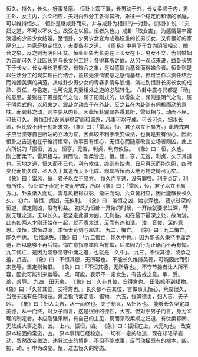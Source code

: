 恒久、持久，长久。好事多磨。
恒卦上震下巽，长男动于外，长女柔顺于内，男主外、女主内，六爻相应，夫妇内外分工各得其所，象征一个稳定而和谐的家庭，可以维持恒久。.
恒卦是继咸卦而来，并与咸卦为相综的一对卦。《序卦》说：「夫妇之道，不可以不久也，故受之以恒。恒者久也。」咸卦「取女吉」，为感情最丰富浪漫的少男少女结婚。至恒卦，少男少女变为成熟稳重的长男长女，又有很好的家庭分工，为家庭稳定恒久，夫妻偕老之道。
《周易》中男下于女为阴阳相交，婚合之象，反之则为阴阳不交。恒卦卦象为长男在上长女在下，男女不交，为何婚姻为吉而可久？此因长男与长女分工好，各得其所之故。从另一观点来说，益卦长男下于长女，长女与长男相交，有婚合之象，是以感情为基础而得婚合者。恒卦则是以生活分工的现实理由而结合，虽较无浓情蜜意之感情基础，但可当作以责任结合而婚姻美满的典范。从咸卦少男少女的青春多情与浪慢，演进到恒卦长男长女的成熟、责任，与稳定，也可说是夫妻相处之道的必然转化。
八卦中震与巽都是「动」的意思，差别在于震是阳气之动，属于阳刚式的，以雷象之；巽则是阴气之动，属于阴柔式的，以风象之。震卦之动宜于在外卦，反之若在内卦则有伺机而动的意味。而巽卦之动，则主要从内卦。因此恒卦震巽各得其所，雷风相与，动而不屈，可长可久。
得恒卦代表家庭稳定而和谐外，凡事可以守成，可长可久，细水长流，但比较不利于创新求变。《象》曰：「雷风，恒，君子以立不易方。」此告戒君子应当坚守自己所站的立场为宜，因此较不利于改变做法，也就是要有恒心。因此恒卦之吉道也在于维持恒常，做事要有恒心，无恒心而随意改变立场者则凶。此上六所说的「振恒，凶」。
恒亨，无咎，利贞，利有攸往。
《彖》曰：恒，久也。刚上而柔下，雷风相与，巽而动，刚柔皆应，恒。恒，亨，无咎，利贞，久于其道也。天地之道，恒久而不已也，利有攸往，终则有始也，日月得天而能久照，四时变化而能久成，圣人久于其道而天下化成，观其所恒而天地万物之情可见矣。
《象》曰：雷风，恒，君子以立不易方。
恒久而亨通，没有罪咎。利于贞定，利有所往。
恒卦宜于贞定不变而守成，所以《象》曰：「雷风，恒，君子以立不易方。」。卦象渐入而动，雷与风相得益彰，渐进而动，六爻皆相应，因此能够长长久久。
初六，浚恒，贞凶，无攸利。
《象》曰：浚恒之凶，始求深也。
要求过深的恒道，坚定则凶，没有利益。
初爻为恒卦一开始的时候，一开始就要求过深，苛刻无理之道，无以长久，若坚定此道为凶，无利益。初在最下最深之处，故为浚。此有如两人才刚开始在一起，就苛责太过，反而有违和谐。
浚，音俊，深的意思。浚恒，求恒过深，求恒太苛刻与超过。
九二，悔亡。
《象》曰：九二悔亡，能久中也。
后悔消失。《象》曰：「九二悔亡，能久中也。」因为能长久秉持中庸之道，所以能够不再后悔。悔亡意指原本应当有悔，后来因为行为正确而不再有悔。九二悔亡，是因为能够坚守中庸之道，也就是「久中」。
九三，不恒其德，或承之羞，贞吝。
《象》曰：不恒其德，无所容也。
不能长久维持美德，可能因此而引来羞辱，坚定则悔恨。
《象》曰：「不恒其德，无所容也。」不守节操者让人所不容，因此可能引来羞辱。
或，可能，表示不一定发生，有告戒之意。承，受。羞，羞辱。
九四，田无禽。
《象》曰：久非其位，安得禽也。
田猎抓不到猎物。《象》曰：「久非其位，安得禽也。」长久都不在其位，言做事无恒心，荒废很久，当然无法有任何收获。禽泛指飞禽走兽、猎物。
六五，恒其德贞，妇人吉，夫子凶。
《象》曰：妇人贞吉，从一而终也。夫子制义，从妇凶也。
能够长久坚定其美德，从一而终，对女子而言，这是很好的德性，大吉。但对于男子而言，身为义理的制定者，本应刚强果断，有自己的主见，反而采取柔顺之妇道，有优柔寡断、无法成大事之象，凶。
上六，振恒，凶。
《象》曰：振恒在上，大无功也。
改变原本稳固的常态，凶。
原本事情已经稳定，一切有一定的轨道，现在却轻举妄动，贸然改变做法，违背过去的惯例，不但不能成事，反而动摇既有的根本，凶。
振，动，引申为改变。恒，过去恒久的常态。